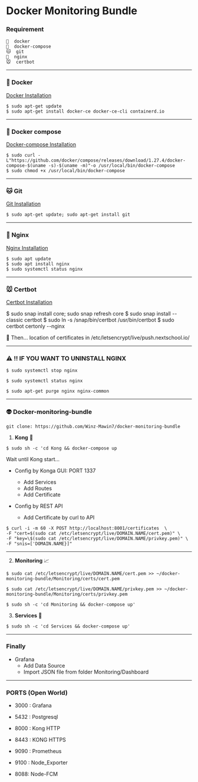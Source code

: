 # Docker Monitoring Bundle

### Requirement

    🐳  docker
    🐙  docker-compose
    🐱  git
    🐶  nginx
    🐭  certbot

---

### 🐳 Docker

[Docker Installation](https://docs.docker.com/engine/install/)

```
$ sudo apt-get update
$ sudo apt-get install docker-ce docker-ce-cli containerd.io
```

---

### 🐙 Docker compose

[Docker-compose Installation](https://docs.docker.com/compose/install/)

```
$ sudo curl -L"https://github.com/docker/compose/releases/download/1.27.4/docker-compose-$(uname -s)-$(uname -m)"-o /usr/local/bin/docker-compose
$ sudo chmod +x /usr/local/bin/docker-compose
```

---

### 🐱 Git

[Git Installation](https://www.atlassian.com/git/tutorials/install-git)

```
$ sudo apt-get update; sudo apt-get install git
```

---

### 🐶 Nginx

[Nginx Installation](https://www.digitalocean.com/community/tutorials/how-to-install-nginx-on-ubuntu-18-04-quickstart)

```
$ sudo apt update
$ sudo apt install nginx
$ sudo systemctl status nginx
```

---

### 🐭 Certbot

[Certbot Installation](https://certbot.eff.org/lets-encrypt/ubuntubionic-nginx)

$ sudo snap install core; sudo snap refresh core
$ sudo snap install --classic certbot
$ sudo ln -s /snap/bin/certbot /usr/bin/certbot
$ sudo certbot certonly --nginx

🚀 Then... location of certificates in /etc/letsencrypt/live/push.nextschool.io/

---

### ⚠️ !! IF YOU WANT TO UNINSTALL NGINX

```
$ sudo systemctl stop nginx

$ sudo systemctl status nginx

$ sudo apt-get purge nginx nginx-common
```

---

### 👽 Docker-monitoring-bundle

    git clone: https://github.com/Winz-Mawin7/docker-monitoring-bundle

1.  **Kong** 🦍

`$ sudo sh -c 'cd Kong && docker-compose up`

Wait until Kong start...

- Config by Konga GUI: PORT 1337

  - Add Services
  - Add Routes
  - Add Certificate

- Config by REST API
  - Add Certificate by curl to API

```
$ curl -i -m 60 -X POST http://localhost:8001/certificates  \
-F "cert=$(sudo cat /etc/letsencrypt/live/DOMAIN.NAME/cert.pem)" \
-F "key=\$(sudo cat /etc/letsencrypt/live/DOMAIN.NAME/privkey.pem)" \
-F "snis=['DOMAIN.NAME}]"
```

---

2. **Monitoring** 📈

```
$ sudo cat /etc/letsencrypt/live/DOMAIN.NAME/cert.pem >> ~/docker-monitoring-bundle/Monitoring/certs/cert.pem

$ sudo cat /etc/letsencrypt/live/DOMAIN.NAME/privkey.pem >> ~/docker-monitoring-bundle/Monitoring/certs/privkey.pem

$ sudo sh -c 'cd Monitoring && docker-compose up'
```

3.  **Services** 🐯

`$ sudo sh -c 'cd Services && docker-compose up'`

---

### Finally

- Grafana
  - Add Data Source
  - Import JSON file from folder Monitoring/Dashboard

---

### PORTS (Open World)

- 3000 : Grafana
- 5432 : Postgresql

- 8000 : Kong HTTP
- 8443 : KONG HTTPS

- 9090 : Prometheus
- 9100 : Node_Exporter

- 8088: Node-FCM

